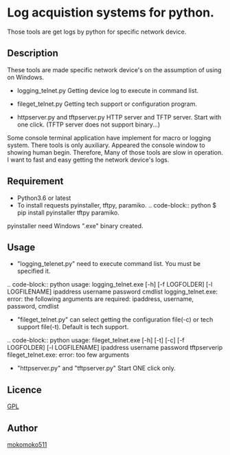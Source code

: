 # Log acquistion systems for python.

Those tools are get logs by python for specific network device.

## Description
These tools are made specific network device's on the assumption of using on Windows.
- logging_telnet.py
Getting device log to execute in command list.

 - fileget_telnet.py
Getting tech support or configuration program.

 - httpserver.py and tftpserver.py
HTTP server and TFTP server. Start with one click.
(TFTP server does not support binary...)

Some console terminal application have implement for macro or logging system.
There tools is only auxiliary. Appeared the console window to showing human begin.
Therefore, Many of those tools are slow in operation.
I want to fast and easy getting the network device's logs.

## Requirement
 - Python3.6 or latest
 - To install requests pyinstaller, tftpy, paramiko.
 .. code-block:: python
    $ pip install pyinstaller tftpy paramiko.

  pyinstaller need Windows ".exe" binary created.

## Usage
 - "logging_telenet.py" need to execute command list. You must be specified it.

.. code-block:: python
usage: logging_telnet.exe [-h] [-f LOGFOLDER] [-l LOGFILENAME]
                          ipaddress username password cmdlist
logging_telnet.exe: error: the following arguments are required: ipaddress, username, password, cmdlist


 - "fileget_telnet.py" can select getting the configuration file(-c) or tech support file(-t). Default is tech support.

.. code-block:: python
usage: fileget_telnet.exe [-h] [-t] [-c] [-f LOGFOLDER] [-l LOGFILENAME]
                         ipaddress username password tftpserverip
fileget_telnet.exe: error: too few arguments

 - "httpserver.py" and "tftpserver.py"
Start ONE click only.



## Licence

[GPL](https://github.com/mokomoko511/myproject/LICENSE)

## Author

[mokomoko511](https://github.com/mokomoko511)
